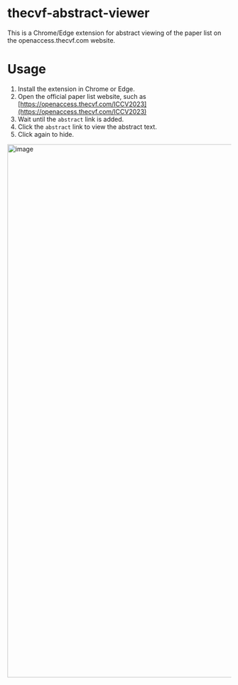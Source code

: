 # thecvf-abstract-viewer
This is a Chrome/Edge extension for abstract viewing of the paper list on the openaccess.thecvf.com website.
# Usage
1. Install the extension in Chrome or Edge.
2. Open the official paper list website, such as [https://openaccess.thecvf.com/ICCV2023](https://openaccess.thecvf.com/ICCV2023)
3. Wait until the `abstract` link is added.
4. Click the `abstract` link to view the abstract text.
5. Click again to hide.
<img width="1198" alt="image" src="https://github.com/dw-dengwei/thecvf-abstract-viewer/assets/21261323/0742d521-da6e-4f03-bc2d-38fc75497e69">
